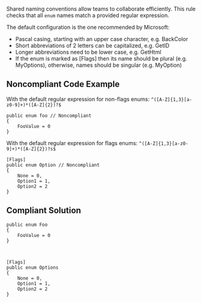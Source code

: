 
Shared naming conventions allow teams to collaborate efficiently. This rule checks that all `enum` names match a provided regular expression.

The default configuration is the one recommended by Microsoft:

- Pascal casing, starting with an upper case character, e.g. BackColor
- Short abbreviations of 2 letters can be capitalized, e.g. GetID
- Longer abbreviations need to be lower case, e.g. GetHtml
- If the enum is marked as [Flags] then its name should be plural (e.g. MyOptions), otherwise, names should be singular (e.g. MyOption)


## Noncompliant Code Example

With the default regular expression for non-flags enums: `^([A-Z]{1,3}[a-z0-9]+)*([A-Z]{2})?$`


    public enum foo // Noncompliant
    {
        FooValue = 0
    }


With the default regular expression for flags enums: `^([A-Z]{1,3}[a-z0-9]+)*([A-Z]{2})?s$`


    [Flags]
    public enum Option // Noncompliant
    {
        None = 0,
        Option1 = 1,
        Option2 = 2
    }


## Compliant Solution


    public enum Foo
    {
        FooValue = 0
    }



    [Flags]
    public enum Options
    {
        None = 0,
        Option1 = 1,
        Option2 = 2
    }

